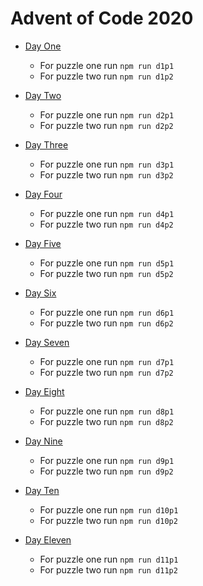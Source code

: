 # Advent of Code 2020

- [Day One](https://adventofcode.com/2020/day/1)
  - For puzzle one run `npm run d1p1`
  - For puzzle two run `npm run d1p2`
  
- [Day Two](https://adventofcode.com/2020/day/2)
  - For puzzle one run `npm run d2p1`
  - For puzzle two run `npm run d2p2`

- [Day Three](https://adventofcode.com/2020/day/3)
  - For puzzle one run `npm run d3p1`
  - For puzzle two run `npm run d3p2`

- [Day Four](https://adventofcode.com/2020/day/4)
  - For puzzle one run `npm run d4p1`
  - For puzzle two run `npm run d4p2`

- [Day Five](https://adventofcode.com/2020/day/5)
  - For puzzle one run `npm run d5p1`
  - For puzzle two run `npm run d5p2`

- [Day Six](https://adventofcode.com/2020/day/6)
  - For puzzle one run `npm run d6p1`
  - For puzzle two run `npm run d6p2`

- [Day Seven](https://adventofcode.com/2020/day/7)
  - For puzzle one run `npm run d7p1`
  - For puzzle two run `npm run d7p2`

- [Day Eight](https://adventofcode.com/2020/day/8)
  - For puzzle one run `npm run d8p1`
  - For puzzle two run `npm run d8p2`

- [Day Nine](https://adventofcode.com/2020/day/9)
  - For puzzle one run `npm run d9p1`
  - For puzzle two run `npm run d9p2`

- [Day Ten](https://adventofcode.com/2020/day/10)
  - For puzzle one run `npm run d10p1`
  - For puzzle two run `npm run d10p2`

- [Day Eleven](https://adventofcode.com/2020/day/11)
  - For puzzle one run `npm run d11p1`
  - For puzzle two run `npm run d11p2`
